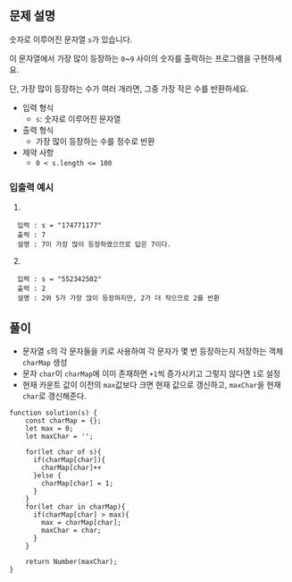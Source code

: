 ## 문제 설명

숫자로 이루어진 문자열 `s`가 있습니다.

이 문자열에서 가장 많이 등장하는 `0`~`9` 사이의 숫자를 출력하는 프로그램을 구현하세요.

단, 가장 많이 등장하는 수가 여러 개라면, 그중 가장 작은 수를 반환하세요.

- 입력 형식
  - `s`: 숫자로 이루어진 문자열
- 출력 형식
  - 가장 많이 등장하는 수를 정수로 반환
- 제약 사항
  - `0 < s.length <= 100`

### 입출력 예시

1.

```
  입력 : s = "174771177"
  출력 : 7
  설명 : 7이 가장 많이 등장하였으므로 답은 7이다.
```

2.

```
  입력 : s = "552342502"
  출력 : 2
  설명 : 2와 5가 가장 많이 등장하지만, 2가 더 작으므로 2를 반환
```

## 풀이

- 문자열 `s`의 각 문자들을 키로 사용하여 각 문자가 몇 번 등장하는지 저장하는 객체 `charMap` 생성
- 문자 `char`이 `charMap`에 이미 존재하면 `+1`씩 증가시키고 그렇지 않다면 `1`로 설정
- 현재 카운트 값이 이전의 `max`값보다 크면 현재 값으로 갱신하고, `maxChar`을 현재 `char`로 갱신해준다.

```
function solution(s) {
    const charMap = {};
    let max = 0;
    let maxChar = '';

    for(let char of s){
      if(charMap[char]){
        charMap[char]++
      }else {
        charMap[char] = 1;
      }
    }
    for(let char in charMap){
      if(charMap[char] > max){
        max = charMap[char];
        maxChar = char;
      }
    }

    return Number(maxChar);
}
```
